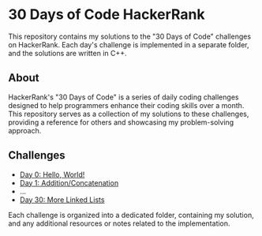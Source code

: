 # 30 Days of Code HackerRank

This repository contains my solutions to the "30 Days of Code" challenges on HackerRank. Each day's challenge is implemented in a separate folder, and the solutions are written in C++.

## About

HackerRank's "30 Days of Code" is a series of daily coding challenges designed to help programmers enhance their coding skills over a month. This repository serves as a collection of my solutions to these challenges, providing a reference for others and showcasing my problem-solving approach.

## Challenges

- [Day 0: Hello, World!]("./Day0/Day0.cpp")
- [Day 1: Addition/Concatenation](./Day1/Day1.cpp)
- ...
- [Day 30: More Linked Lists](./Day30.cpp)

Each challenge is organized into a dedicated folder, containing my solution, and any additional resources or notes related to the implementation.
